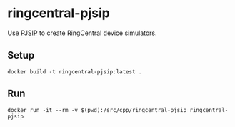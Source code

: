 # ringcentral-pjsip

Use [PJSIP](https://www.pjsip.org/) to create RingCentral device simulators.


## Setup

```
docker build -t ringcentral-pjsip:latest .
```

## Run

```
docker run -it --rm -v $(pwd):/src/cpp/ringcentral-pjsip ringcentral-pjsip
```
